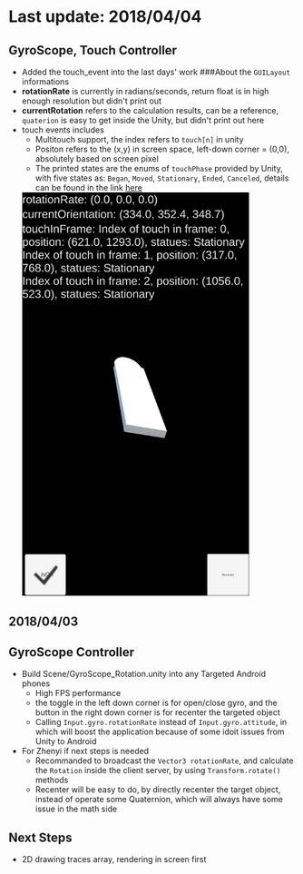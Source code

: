 # Last update: 2018/04/04
## GyroScope, Touch Controller
* Added the touch_event into the last days' work
###About the `GUILayout` informations
* **rotationRate** is currently in radians/seconds, return float is in high enough resolution but didn't print out
* **currentRotation** refers to the calculation results, can be a reference, `quaterion` is easy to get inside the Unity, but didn't print out here
* touch events includes
  * Multitouch support, the index refers to `touch[n]` in unity
  * Positon refers to the (x,y) in screen space, left-down corner = (0,0), absolutely based on screen pixel
  * The printed states are the enums of `touchPhase` provided by Unity, with five states as: `Began`, `Moved`, `Stationary`, `Ended`, `Canceled`, details can be found in the link [here](https://docs.unity3d.com/ScriptReference/TouchPhase.html)
  <img src ="example.png" width = "400">


## 2018/04/03
## GyroScope Controller
* Build Scene/GyroScope_Rotation.unity into any Targeted Android phones
  * High FPS performance
  * the toggle in the left down corner is for open/close gyro, and the button in the right down corner is for recenter the targeted object
  * Calling `Input.gyro.rotationRate` instead of `Input.gyro.attitude`, in which will boost the application because of some idoit issues from Unity to Android
* For Zhenyi if next steps is needed
  * Recommanded to broadcast the `Vector3 rotationRate`, and calculate the `Rotation` inside the client server, by using `Transform.rotate()` methods
  * Recenter will be easy to do, by directly recenter the target object, instead of operate some Quaternion, which will always have some issue in the math side
## Next Steps
* 2D drawing traces array, rendering in screen first
